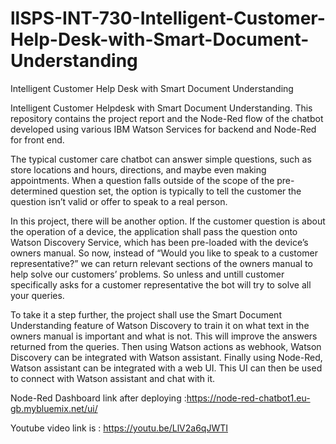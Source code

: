 # llSPS-INT-730-Intelligent-Customer-Help-Desk-with-Smart-Document-Understanding
Intelligent Customer Help Desk with Smart Document Understanding


Intelligent Customer Helpdesk with Smart Document Understanding. This repository contains the project report and the Node-Red flow of the chatbot developed using various IBM Watson Services for backend and Node-Red for front end.

The typical customer care chatbot can answer simple questions, such as store locations and hours, directions, and maybe even making appointments. When a question falls outside of the scope of the pre-determined question set, the option is typically to tell the customer the question isn’t valid or offer to speak to a real person.

In this project, there will be another option. If the customer question is about the operation of a device, the application shall pass the question onto Watson Discovery Service, which has been pre-loaded with the device’s owners manual. So now, instead of “Would you like to speak to a customer representative?” we can return relevant sections of the owners manual to help solve our customers’ problems. So unless and untill customer specifically asks for a customer representative the bot will try to solve all your queries.

To take it a step further, the project shall use the Smart Document Understanding feature of Watson Discovery to train it on what text in the owners manual is important and what is not. This will improve the answers returned from the queries. Then using Watson actions as webhook, Watson Discovery can be integrated with Watson assistant. Finally using Node-Red, Watson assistant can be integrated with a web UI. This UI can then be used to connect with Watson assistant and chat with it.


Node-Red Dashboard link after deploying :https://node-red-chatbot1.eu-gb.mybluemix.net/ui/

Youtube video link is : https://youtu.be/LlV2a6qJWTI
